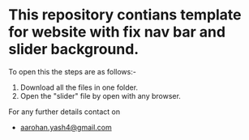 # This repository contians template for website with fix nav bar and slider background.
To open this the steps are as follows:-
 1. Download all the files in one folder.
 2. Open the "slider" file by open with any browser.
 
 For any further details contact on

 -  aarohan.yash4@gmail.com
